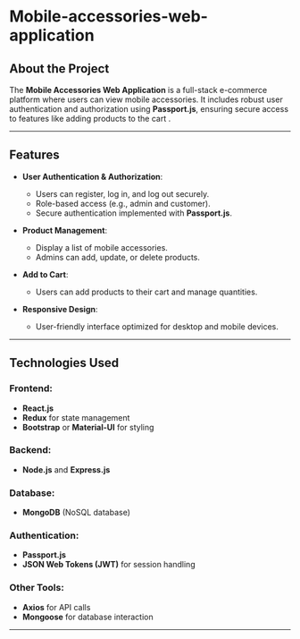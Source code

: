 # Mobile-accessories-web-application

## About the Project
The **Mobile Accessories Web Application** is a full-stack e-commerce platform where users can view mobile accessories. It includes robust user authentication and authorization using **Passport.js**, ensuring secure access to features like adding products to the cart .

---

## Features
- **User Authentication & Authorization**: 
  - Users can register, log in, and log out securely.
  - Role-based access (e.g., admin and customer).
  - Secure authentication implemented with **Passport.js**.

- **Product Management**:
  - Display a list of mobile accessories.
  - Admins can add, update, or delete products.

- **Add to Cart**:
  - Users can add products to their cart and manage quantities.

- **Responsive Design**:
  - User-friendly interface optimized for desktop and mobile devices.

---

## Technologies Used
### Frontend:
- **React.js**
- **Redux** for state management
- **Bootstrap** or **Material-UI** for styling

### Backend:
- **Node.js** and **Express.js**

### Database:
- **MongoDB** (NoSQL database)

### Authentication:
- **Passport.js**
- **JSON Web Tokens (JWT)** for session handling

### Other Tools:
- **Axios** for API calls
- **Mongoose** for database interaction

---


